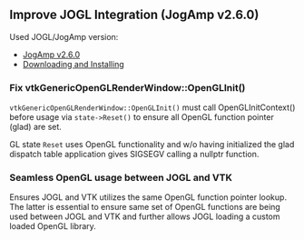 ## Improve JOGL Integration (JogAmp v2.6.0)

Used JOGL/JogAmp version:
- [JogAmp v2.6.0](https://jogamp.org/deployment/v2.6.0)
- [Downloading and Installing](https://jogamp.org/wiki/index.php?title=Downloading_and_installing_JOGL)

### Fix vtkGenericOpenGLRenderWindow::OpenGLInit()

`vtkGenericOpenGLRenderWindow::OpenGLInit()` must call OpenGLInitContext() before usage via `state->Reset()`
to ensure all OpenGL function pointer (glad) are set.

GL state `Reset` uses OpenGL functionality and w/o having initialized the glad dispatch table
application gives SIGSEGV calling a nullptr function.

### Seamless OpenGL usage between JOGL and VTK

Ensures JOGL and VTK utilizes the same OpenGL function pointer lookup.
The latter is essential to ensure same set of OpenGL functions are being used between JOGL and VTK
and further allows JOGL loading a custom loaded OpenGL library.
